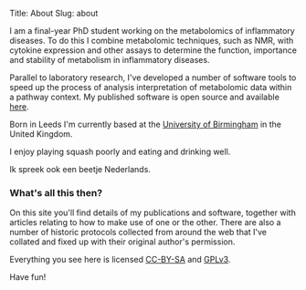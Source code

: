 Title: About
Slug: about

I am a final-year PhD student working on the metabolomics of inflammatory diseases. 
To do this I combine metabolomic techniques, such as NMR, with cytokine expression and other assays to determine the function, importance and stability of metabolism in inflammatory diseases.

Parallel to laboratory research, I've developed a number of software tools to 
speed up the process of analysis interpretation of metabolomic data within a pathway context. My published software is open source and available [here][software].

Born in Leeds I'm currently based at the [University of Birmingham][uob] in the United Kingdom.

I enjoy playing squash poorly and eating and drinking well.

Ik spreek ook een beetje Nederlands.

### What's all this then?

On this site you'll find details of my publications and software, together with articles
relating to how to make use of one or the other. There are also a number of historic protocols collected from around the web that I've collated and fixed up with their original author's permission.

Everything you see here is licensed [CC-BY-SA][cc-by-sa] and [GPLv3][gpl3].

Have fun!

[uob]: http://www.birmingham.ac.uk
[software]: /software
[cc-by-sa]: http://creativecommons.org/licenses/by-sa/3.0/
[gpl3]: http://www.gnu.org/licenses/gpl.html

